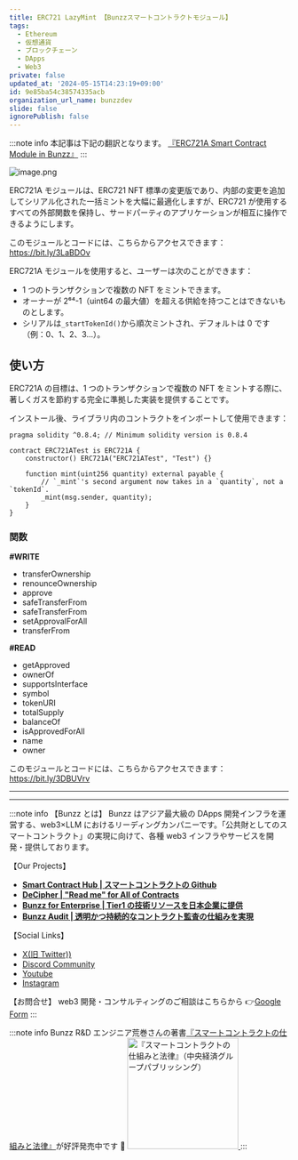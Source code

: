 ```yaml
---
title: ERC721 LazyMint 【Bunzzスマートコントラクトモジュール】
tags:
  - Ethereum
  - 仮想通貨
  - ブロックチェーン
  - DApps
  - Web3
private: false
updated_at: '2024-05-15T14:23:19+09:00'
id: 9e85ba54c38574335acb
organization_url_name: bunzzdev
slide: false
ignorePublish: false
---
```


:::note info
本記事は下記の翻訳となります。
[『ERC721A Smart Contract Module in Bunzz』](https://blog.bunzz.dev/erc721a-smart-contract-module-in-bunzz/)
:::

![image.png](https://qiita-image-store.s3.ap-northeast-1.amazonaws.com/0/1926720/20dc9d02-e20e-c0c0-bc95-6efe1b54d303.png)

ERC721A モジュールは、ERC721 NFT 標準の変更版であり、内部の変更を追加してシリアル化された一括ミントを大幅に最適化しますが、ERC721 が使用するすべての外部関数を保持し、サードパーティのアプリケーションが相互に操作できるようにします。

このモジュールとコードには、こちらからアクセスできます：https://bit.ly/3LaBDOv

ERC721A モジュールを使用すると、ユーザーは次のことができます：

- 1 つのトランザクションで複数の NFT をミントできます。
- オーナーが 2⁶⁴-1（uint64 の最大値）を超える供給を持つことはできないものとします。
- シリアルは`_startTokenId()`から順次ミントされ、デフォルトは 0 です（例：0、1、2、3...）。

## 使い方

ERC721A の目標は、1 つのトランザクションで複数の NFT をミントする際に、著しくガスを節約する完全に準拠した実装を提供することです。

インストール後、ライブラリ内のコントラクトをインポートして使用できます：

```
pragma solidity ^0.8.4; // Minimum solidity version is 0.8.4

contract ERC721ATest is ERC721A {
    constructor() ERC721A("ERC721ATest", "Test") {}

    function mint(uint256 quantity) external payable {
        // `_mint`'s second argument now takes in a `quantity`, not a `tokenId`.
        _mint(msg.sender, quantity);
    }
}
```

### 関数

**#WRITE**

- transferOwnership
- renounceOwnership
- approve
- safeTransferFrom
- safeTransferFrom
- setApprovalForAll
- transferFrom

**#READ**

- getApproved
- ownerOf
- supportsInterface
- symbol
- tokenURI
- totalSupply
- balanceOf
- isApprovedForAll
- name
- owner

このモジュールとコードには、こちらからアクセスできます：https://bit.ly/3DBUVrv

---

---

:::note info
【Bunzz とは】
Bunzz はアジア最大級の DApps 開発インフラを運営する、web3×LLM におけるリーディングカンパニーです。「公共財としてのスマートコントラクト」の実現に向けて、各種 web3 インフラやサービスを開発・提供しております。

【Our Projects】

- **[Smart Contract Hub | スマートコントラクトの Github](https://www.bunzz.dev/)**
- **[DeCipher | "Read me" for All of Contracts](https://www.bunzz.dev/decipher)**
- **[Bunzz for Enterprise | Tier1 の技術リソースを日本企業に提供](https://enterprise.bunzz.dev/ja)**
- **[Bunzz Audit | 透明かつ持続的なコントラクト監査の仕組みを実現](hhttps://www.bunzz.dev/audit)**

【Social Links】

- [X(旧 Twitter))](https://twitter.com/BunzzDev)
- [Discord Community](https://t.co/6hHgssJdvW)
- [Youtube](https://www.youtube.com/@bunzzdev)
- [Instagram](https://www.instagram.com/bunzzdev/)

【お問合せ】
web3 開発・コンサルティングのご相談はこちらから 👉[Google Form](https://forms.gle/4tgQjWSw2MMMZW6E6)
:::

:::note info
Bunzz R&D エンジニア荒巻さんの著書[『スマートコントラクトの仕組みと法律』](https://amzn.to/3V03sNH)が好評発売中です 📕
<a href="https://amzn.to/3V03sNH" rel="nofollow" referrerpolicy="no-referrer-when-downgrade">
<img
    src="https://m.media-amazon.com/images/I/81wopoZ1K4L._SY522_.jpg"
    alt="『スマートコントラクトの仕組みと法律』（中央経済グループパブリッシング）"
    width="200px"
    height="auto"
    Style="border: 0px;"
  />
</a>
:::
